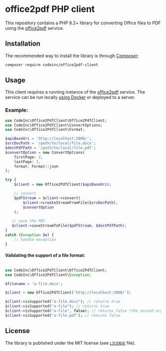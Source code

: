 # office2pdf PHP client

This repository contains a PHP 8.2+ library for converting Office files to PDF using the [office2pdf](https://github.com/codeinchq/office2pdf) service.

## Installation

The recommended way to install the library is through [Composer](http://getcomposer.org):

```bash
composer require codeinc/office2pdf-client
```

## Usage

This client requires a running instance of the [office2pdf](https://github.com/codeinchq/office2pdf) service. The service can be run locally [using Docker](https://hub.docker.com/r/codeinchq/office2pdf) or deployed to a server.

### Example:
```php
use CodeInc\Office2PdfClient\Office2PdfClient;
use CodeInc\Office2PdfClient\ConvertOptions;
use CodeInc\Office2PdfClient\Format;

$apiBaseUri = 'http://localhost:3000/';
$srcDocPath = '/path/to/local/file.docx';
$destPdfPath = '/path/to/local/file.pdf';
$convertOption = new ConvertOptions(
    firstPage: 2,
    lastPage: 3,
    format: Format::json
);

try {
    $client = new Office2PdfClient($apiBaseUri);

    // convert 
    $pdfStream = $client->convert(
        $client->createStreamFromFile($srcDocPath), 
        $convertOption
    );
    
   // save the PDF
   $client->saveStreamToFile($pdfStream, $destPdfPath); 
}
catch (Exception $e) {
    // handle exception
}
```

#### Validating the support of a file format:
```php

use CodeInc\Office2PdfClient\Office2PdfClient;
use CodeInc\Office2PdfClient\Exception;

$filename = 'a-file.docx';

$client = new Office2PdfClient('http://localhost:3000/');

$client->isSupported("a-file.docx"); // returns true
$client->isSupported("a-file"); // returns true 
$client->isSupported("a-file", false); // returns false (the second argument is the strict mode)
$client->isSupported("a-file.pdf"); // returns false
``` 

## License

The library is published under the MIT license (see [`LICENSE`](LICENSE) file).